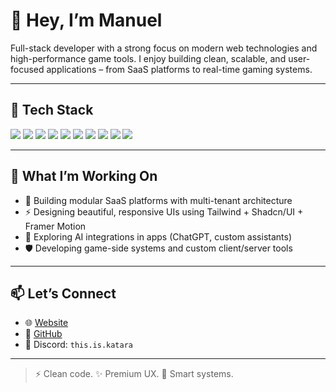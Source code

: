 # 👋 Hey, I’m Manuel

Full-stack developer with a strong focus on modern web technologies and high-performance game tools. I enjoy building clean, scalable, and user-focused applications – from SaaS platforms to real-time gaming systems.

---

## 🧰 Tech Stack

<p align="left">
  <img src="https://img.shields.io/badge/Java-ED8B00?style=for-the-badge&logo=openjdk&logoColor=white" />
  <img src="https://img.shields.io/badge/Next.js-000000?style=for-the-badge&logo=next.js&logoColor=white" />
  <img src="https://img.shields.io/badge/Tailwind_CSS-06B6D4?style=for-the-badge&logo=tailwind-css&logoColor=white" />
  <img src="https://img.shields.io/badge/Prisma-2D3748?style=for-the-badge&logo=prisma&logoColor=white" />
  <img src="https://img.shields.io/badge/PostgreSQL-4169E1?style=for-the-badge&logo=postgresql&logoColor=white" />
  <img src="https://img.shields.io/badge/TypeScript-3178C6?style=for-the-badge&logo=typescript&logoColor=white" />
  <img src="https://img.shields.io/badge/React-20232A?style=for-the-badge&logo=react&logoColor=61DAFB" />
  <img src="https://img.shields.io/badge/Zod-EF4444?style=for-the-badge&logoColor=white" />
  <img src="https://img.shields.io/badge/Framer_Motion-000000?style=for-the-badge&logo=framer&logoColor=white" />
  <img src="https://img.shields.io/badge/Vite-646CFF?style=for-the-badge&logo=vite&logoColor=white" />
</p>

---

## 🚀 What I’m Working On

- 🧱 Building modular SaaS platforms with multi-tenant architecture
- ⚡ Designing beautiful, responsive UIs using Tailwind + Shadcn/UI + Framer Motion
- 🧠 Exploring AI integrations in apps (ChatGPT, custom assistants)
- 🛡️ Developing game-side systems and custom client/server tools

---

## 📫 Let’s Connect

- 🌐 [Website]([https://example.com](https://katara.dev/))
- 🐙 [GitHub]([https://github.com/mano](https://github.com/dev-katara))
- 💬 Discord: `this.is.katara`

---

> ⚡ Clean code. ✨ Premium UX. 🧠 Smart systems.
